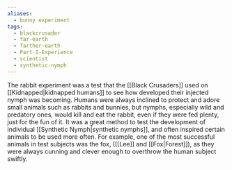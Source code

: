 ```yaml
---
aliases:
  - bunny experiment
tags:
  - blackcrusader
  - far-earth
  - farther-earth
  - Part-I-Experience
  - scientist
  - synthetic-nymph
---
```

The rabbit experiment was a test that the [[Black Crusaders]] used on [[Kidnapped|kidnapped humans]] to see how developed their injected nymph was becoming. Humans were always inclined to protect and adore small animals such as rabbits and bunnies, but nymphs, especially wild and predatory ones, would kill and eat the rabbit, even if they were fed plenty, just for the fun of it. It was a great method to test the development of individual [[Synthetic Nymph|synthetic nymphs]], and often inspired certain animals to be used more often. For example, one of the most successful animals in test subjects was the fox, ([[Lee]] and [[Fox|Forest]]), as they were always cunning and clever enough to overthrow the human subject swiftly.
